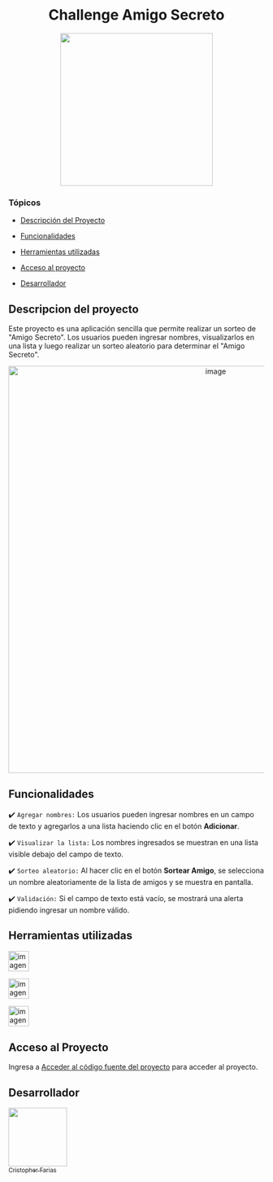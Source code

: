 <h1 align="center">Challenge Amigo Secreto</h1>
<p align="center">
   <img src="https://github.com/user-attachments/assets/e68ed7d4-c30c-438e-bc7e-b532d254e05a" width = "300">
   </p>


### Tópicos 

- [Descripción del Proyecto](#Descripción-del-proyecto)

- [Funcionalidades](#Funcionalidades)

- [Herramientas utilizadas](#Herramientas-utilizadas )

- [Acceso al proyecto](#Acceso-al-Proyecto)

- [Desarrollador](#Desarrollador)

## Descripcion del proyecto 

<p align="left">
Este proyecto es una aplicación sencilla que permite realizar un sorteo de "Amigo Secreto". Los usuarios pueden ingresar nombres, visualizarlos en una lista y luego realizar un sorteo aleatorio para determinar el "Amigo Secreto".</p>

<p align = "Center"><img width="800" alt="image" src="https://github.com/user-attachments/assets/85d4818b-cd07-4794-b592-8b4dfea34f8e" /></p>

## Funcionalidades

:heavy_check_mark: `Agregar nombres:` Los usuarios pueden ingresar nombres en un campo de texto y agregarlos a una lista haciendo clic en el botón **Adicionar**.

:heavy_check_mark: `Visualizar la lista:` Los nombres ingresados se muestran en una lista visible debajo del campo de texto.

:heavy_check_mark: `Sorteo aleatorio:` Al hacer clic en el botón **Sortear Amigo**, se selecciona un nombre aleatoriamente de la lista de amigos y se muestra en pantalla.

:heavy_check_mark: `Validación:` Si el campo de texto está vacío, se mostrará una alerta pidiendo ingresar un nombre válido.

## Herramientas utilizadas

<a href="https://www.w3schools.com/css/" target="_blank"> <img alt="imagen" src="https://github.com/user-attachments/assets/9c834634-5882-42fc-89e0-82e5871e2312" alt="CSS" width="40" height="40"/> </a> 

<a href="https://www.java.com/es/" target="_blank"> <img alt="imagen" src="https://github.com/user-attachments/assets/edffdecc-8f3f-4303-8edb-240b95a26bde" alt="JavaScript" width="40" height="40"/> </a> 

<a href="https://es.wikipedia.org/wiki/HTML5" target="_blank"> <img alt="imagen" src="https://github.com/user-attachments/assets/c20acfd5-ff68-4ef3-8906-9ab42afd8f65" alt="HTML5" width="40" height="40"/> </a>


## Acceso al Proyecto

Ingresa a [Acceder al código fuente del proyecto](https://github.com/Rising1987/Challenge-Amigo-Secreto.git) para acceder al proyecto.

## Desarrollador

[<img src="https://github.com/user-attachments/assets/de9276f1-ba94-40a2-ac62-01bd8a5482ac" width=115><br><sub>Cristopher Farias</sub>](https://github.com/Rising1987) 
 

